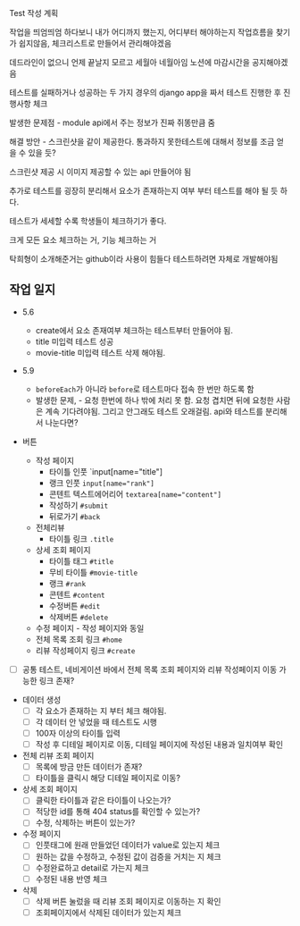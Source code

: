 Test 작성 계획

작업을 띄엄띄엄 하다보니 내가 어디까지 했는지, 어디부터 해야하는지 작업흐름을 찾기가 쉽지않음, 체크리스트로 만들어서 관리해야겠음

데드라인이 없으니 언제 끝날지 모르고 세월아 네월아임 노션에 마감시간을 공지해야겠음

테스트를 실패하거나 성공하는 두 가지 경우의 django app을 짜서 테스트 진행한 후 진행사항 체크

발생한 문제점 - module api에서 주는 정보가 진짜 쥐똥만큼 줌 

해결 방안 - 스크린샷을 같이 제공한다. 통과하지 못한테스트에 대해서 정보를 조금 얻을 수 있을 듯?

스크린샷 제공 시 이미지 제공할 수 있는 api 만들어야 됨

추가로 테스트를 굉장히 분리해서 요소가 존재하는지 여부 부터 테스트를 해야 될 듯 하다.

테스트가 세세할 수록 학생들이 체크하기가 좋다.

크게 모든 요소 체크하는 거, 기능 체크하는 거

탁희형이 소개해준거는 github이라 사용이 힘들다 테스트하려면 자체로 개발해야됨

## 작업 일지

- 5.6 
  - create에서 요소 존재여부 체크하는 테스트부터 만들어야 됨.
  - title 미입력 테스트 성공
  - movie-title 미입력 테스트 삭제 해야됨.
- 5.9
  - `beforeEach`가 아니라 `before`로 테스트마다 접속 한 번만 하도록 함
  - 발생한 문제, - 요청 한번에 하나 밖에 처리 못 함. 요청 겹치면 뒤에 요청한 사람은 계속 기다려야됨. 그리고 안그래도 테스트 오래걸림. api와 테스트를 분리해서 나눈다면?

- 버튼
  - 작성 페이지
    - 타이틀 인풋 `input[name="title"]
    - 랭크 인풋 `input[name="rank"]`
    - 콘텐트 텍스트에어리어 `textarea[name="content"]`
    - 작성하기 `#submit`
    - 뒤로가기 `#back`
  - 전체리뷰
    - 타이틀 링크 `.title`
  - 상세 조회 페이지
    - 타이틀 태그 `#title`
    - 무비 타이틀 `#movie-title`
    - 랭크 `#rank`
    - 콘텐트 `#content`
    - 수정버튼 `#edit`
    - 삭제버튼 `#delete`
  - 수정 페이지 - 작성 페이지와 동일
  - 전체 목록 조회 링크 `#home`
  - 리뷰 작성페이지 링크 `#create`

- [ ] 공통 테스트, 네비게이션 바에서 전체 목록 조회 페이지와 리뷰 작성페이지 이동 가능한 링크 존재?

- 데이터 생성
  - [ ] 각 요소가 존재하는 지 부터 체크 해야됨.
  - [ ] 각 데이터 안 넣었을 때 테스트도 시행
  - [ ] 100자 이상의 타이틀 입력
  - [ ] 작성 후 디테일 페이지로 이동, 디테일 페이지에 작성된 내용과 일치여부 확인
- 전체 리뷰 조회 페이지
  - [ ] 목록에 방금 만든 데이터가 존재?
  - [ ] 타이틀을 클릭시 해당 디테일 페이지로 이동?
- 상세 조회 페이지
  - [ ] 클릭한 타이틀과 같은 타이틀이 나오는가?
  - [ ] 적당한 id를 통해 404 status를 확인할 수 있는가?
  - [ ] 수정, 삭제하는 버튼이 있는가?
- 수정 페이지
  - [ ] 인풋태그에 원래 만들었던 데이터가 value로 있는지 체크
  - [ ] 원하는 값을 수정하고, 수정된 값이 검증을 거치는 지 체크
  - [ ] 수정완료하고 detail로 가는지 체크
  - [ ] 수정된 내용 반영 체크
- 삭제
  - [ ] 삭제 버튼 눌렀을 때 리뷰 조회 페이지로 이동하는 지 확인
  - [ ] 조회페이지에서 삭제된 데이터가 있는지 체크